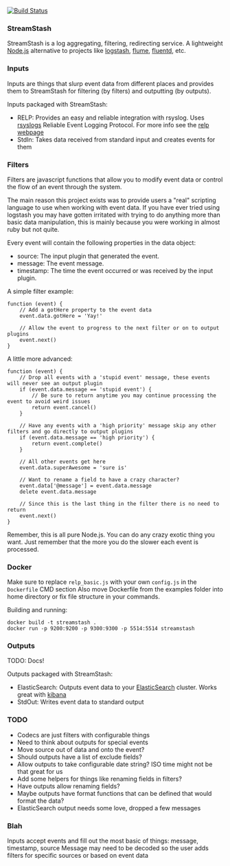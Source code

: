 [![Build Status](https://travis-ci.org/nbrownus/streamstash.png?branch=master)](https://travis-ci.org/nbrownus/streamstash)

### StreamStash

StreamStash is a log aggregating, filtering, redirecting service. A lightweight [Node.js](http://nodejs.org/)
alternative to projects like [logstash](http://logstash.net/), [flume](http://flume.apache.org/),
[fluentd](http://fluentd.org/), etc.

### Inputs

Inputs are things that slurp event data from different places and provides them to StreamStash for filtering
(by filters) and outputting (by outputs).

Inputs packaged with StreamStash:

- RELP: Provides an easy and reliable integration with rsyslog. Uses [rsyslogs](http://www.rsyslog.com/) Reliable Event
    Logging Protocol. For more info see the [relp webpage](http://www.rsyslog.com/doc/relp.html)
- StdIn: Takes data received from standard input and creates events for them

### Filters

Filters are javascript functions that allow you to modify event data or control the flow of an event through the system.

The main reason this project exists was to provide users a "real" scripting language to use when working with event
data. If you have ever tried using logstash you may have gotten irritated with trying to do anything more than basic
data manipulation, this is mainly because you were working in almost ruby but not quite.

Every event will contain the following properties in the data object:

- source: The input plugin that generated the event.
- message: The event message.
- timestamp: The time the event occurred or was received by the input plugin.

A simple filter example:

    function (event) {
        // Add a gotHere property to the event data
        event.data.gotHere = 'Yay!'

        // Allow the event to progress to the next filter or on to output plugins
        event.next()
    }

A little more advanced:

    function (event) {
        // Drop all events with a 'stupid event' message, these events will never see an output plugin
        if (event.data.message == 'stupid event') {
            // Be sure to return anytime you may continue processing the event to avoid weird issues
            return event.cancel()
        }

        // Have any events with a 'high priority' message skip any other filters and go directly to output plugins
        if (event.data.message == 'high priority') {
            return event.complete()
        }

        // All other events get here
        event.data.superAwesome = 'sure is'

        // Want to rename a field to have a crazy character?
        event.data['@message'] = event.data.message
        delete event.data.message

        // Since this is the last thing in the filter there is no need to return
        event.next()
    }

Remember, this is all pure Node.js. You can do any crazy exotic thing you want. Just remember that the more you do the
slower each event is processed.

### Docker

Make sure to replace `relp_basic.js` with your own `config.js` in the `Dockerfile` CMD section
Also move Dockerfile from the examples folder into home directory or fix file structure in your commands.

Building and running:

```
docker build -t streamstash .
docker run -p 9200:9200 -p 9300:9300 -p 5514:5514 streamstash
```

### Outputs

TODO: Docs!

Outputs packaged with StreamStash:

- ElasticSearch: Outputs event data to your [ElasticSearch](http://www.elasticsearch.org/overview) cluster.
    Works great with [kibana](http://www.elasticsearch.org/overview/kibana/)
- StdOut: Writes event data to standard output

### TODO

- Codecs are just filters with configurable things
- Need to think about outputs for special events
- Move source out of data and onto the event?
- Should outputs have a list of exclude fields?
- Allow outputs to take configurable date string? ISO time might not be that great for us
- Add some helpers for things like renaming fields in filters?
- Have outputs allow renaming fields?
- Maybe outputs have format functions that can be defined that would format the data?
- ElasticSearch output needs some love, dropped a few messages

### Blah

Inputs accept events and fill out the most basic of things: message, timestamp, source
Message may need to be decoded so the user adds filters for specific sources or based on event data
